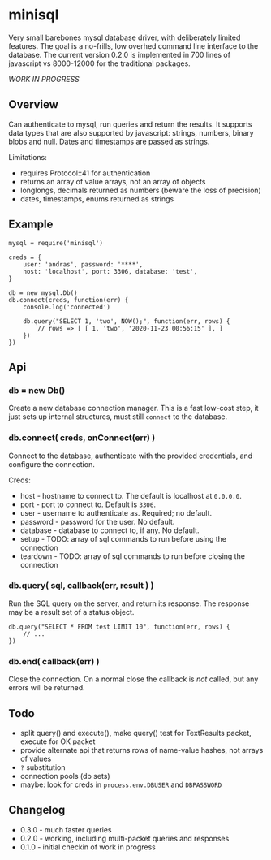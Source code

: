 minisql
=======

Very small barebones mysql database driver, with deliberately limited features.  The goal is
a no-frills, low overhed command line interface to the database.  The current version 0.2.0
is implemented in 700 lines of javascript vs 8000-12000 for the traditional packages.

_WORK IN PROGRESS_


Overview
--------

Can authenticate to mysql, run queries and return the results.  It supports data types
that are also supported by javascript: strings, numbers, binary blobs and null.  Dates and
timestamps are passed as strings.

Limitations:

- requires Protocol::41 for authentication
- returns an array of value arrays, not an array of objects
- longlongs, decimals returned as numbers (beware the loss of precision)
- dates, timestamps, enums returned as strings


Example
-------

    mysql = require('minisql')

    creds = {
        user: 'andras', password: '****',
        host: 'localhost', port: 3306, database: 'test',
    }

    db = new mysql.Db()
    db.connect(creds, function(err) {
        console.log('connected')

        db.query("SELECT 1, 'two', NOW();", function(err, rows) {
            // rows => [ [ 1, 'two', '2020-11-23 00:56:15' ], ]
        })
    })


Api
---

### db = new Db()

Create a new database connection manager.  This is a fast low-cost step, it just sets up
internal structures, must still `connect` to the database.

### db.connect( creds, onConnect(err) )

Connect to the database, authenticate with the provided credentials, and configure the
connection.

Creds:
- host - hostname to connect to.  The default is localhost at `0.0.0.0`.
- port - port to connect to.  Default is `3306`.
- user - username to authenticate as.  Required; no default.
- password - password for the user.  No default.
- database - database to connect to, if any.  No default.
- setup - TODO: array of sql commands to run before using the connection
- teardown - TODO: array of sql commands to run before closing the connection

### db.query( sql, callback(err, result ) )

Run the SQL query on the server, and return its response.  The response may be a result set of a
status object.

    db.query("SELECT * FROM test LIMIT 10", function(err, rows) {
        // ...
    })

### db.end( callback(err) )

Close the connection.  On a normal close the callback is _not_ called, but any errors will
be returned.


Todo
----

- split query() and execute(), make query() test for TextResults packet, execute for OK packet
- provide alternate api that returns rows of name-value hashes, not arrays of values
- `?` substitution
- connection pools (db sets)
- maybe: look for creds in `process.env.DBUSER` and `DBPASSWORD`


Changelog
---------

- 0.3.0 - much faster queries
- 0.2.0 - working, including multi-packet queries and responses
- 0.1.0 - initial checkin of work in progress

